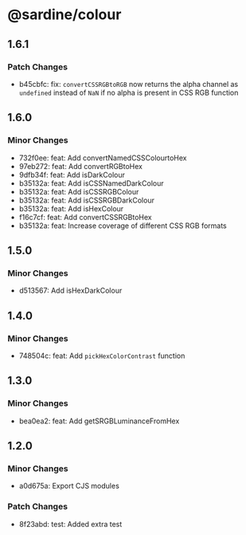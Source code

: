 # @sardine/colour

## 1.6.1

### Patch Changes

- b45cbfc: fix: `convertCSSRGBtoRGB` now returns the alpha channel as `undefined` instead of `NaN` if no alpha is present in CSS RGB function

## 1.6.0

### Minor Changes

- 732f0ee: feat: Add convertNamedCSSColourtoHex
- 97eb272: feat: Add convertRGBtoHex
- 9dfb34f: feat: Add isDarkColour
- b35132a: feat: Add isCSSNamedDarkColour
- b35132a: feat: Add isCSSRGBColour
- b35132a: feat: Add isCSSRGBDarkColour
- b35132a: feat: Add isHexColour
- f16c7cf: feat: Add convertCSSRGBtoHex
- b35132a: feat: Increase coverage of different CSS RGB formats

## 1.5.0

### Minor Changes

- d513567: Add isHexDarkColour

## 1.4.0

### Minor Changes

- 748504c: feat: Add `pickHexColorContrast` function

## 1.3.0

### Minor Changes

- bea0ea2: feat: Add getSRGBLuminanceFromHex

## 1.2.0

### Minor Changes

- a0d675a: Export CJS modules

### Patch Changes

- 8f23abd: test: Added extra test
